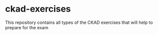 # ckad-exercises
This repository contains all types of the CKAD exercises that will help to prepare for the exam
